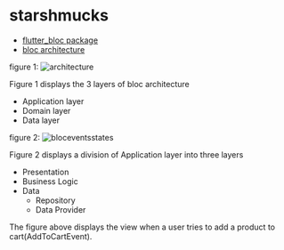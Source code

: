 # starshmucks

- [flutter_bloc package](https://pub.dev/packages/flutter_bloc)
- [bloc architecture](https://bloclibrary.dev/#/architecture)


figure 1:
![architecture](https://user-images.githubusercontent.com/113116169/209114829-48602721-f9bc-4a9b-acb3-ef4579811d2d.png)

Figure 1 displays the 3 layers of bloc architecture
- Application layer
- Domain layer
- Data layer

figure 2:
![bloceventsstates](https://user-images.githubusercontent.com/113116169/209115335-af1e06ec-cc07-420e-88fe-f6bcb921b66c.png)

Figure 2 displays a division of Application layer into three layers
- Presentation
- Business Logic
- Data
  - Repository
  - Data Provider

The figure above displays the view when a user tries to add a product to cart(AddToCartEvent). 